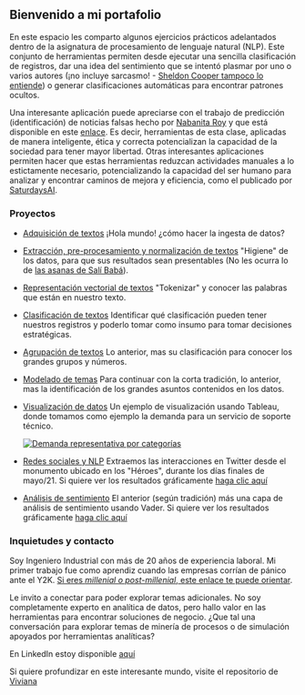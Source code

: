 ## Bienvenido a mi portafolio 

En este espacio les comparto algunos ejercicios prácticos adelantados dentro de la asignatura de procesamiento de lenguaje natural (NLP). Este conjunto de herramientas permiten desde ejecutar una sencilla clasificación de registros, dar una idea del sentimiento que se intentó plasmar por uno o varios autores (¡no incluye sarcasmo! - [Sheldon Cooper tampoco lo entiende](https://www.youtube.com/watch?v=vwnBsOh-xy8)) o generar clasificaciones automáticas para encontrar patrones ocultos.

Una interesante aplicación puede apreciarse con el trabajo de predicción (identificación) de  noticias falsas hecho por [Nabanita Roy](https://nroy0110.medium.com/)   y que está disponible en este [enlace](https://towardsdatascience.com/predicting-fake-news-using-nlp-and-machine-learning-scikit-learn-glove-keras-lstm-7bbd557c3443). Es decir, herramientas de esta clase, aplicadas de manera inteligente, ética y correcta potencializan la capacidad de la sociedad para tener mayor libertad. Otras interesantes aplicaciones permiten hacer que estas herramientas reduzcan actividades manuales a lo estictamente necesario, potencializando la capacidad del ser humano para analizar y encontrar caminos de mejora y eficiencia, como el publicado por [SaturdaysAI](https://www.youtube.com/watch?v=g0hWkl03N6c).

### Proyectos

- [Adquisición de textos](https://github.com/jarubianor/Version-001/blob/main/Taller2.ipynb) 
¡Hola mundo! ¿cómo hacer la ingesta de datos?


- [Extracción, pre-procesamiento y normalización de textos](https://github.com/jarubianor/Version-001/blob/main/Taller3_resuelto.ipynb) 
"Higiene" de los datos, para que sus resultados sean presentables (No les ocurra lo de [las asanas de Salí Babá](https://youtu.be/1mt5JIUxyE8?t=723)). 


- [Representación vectorial de textos](https://github.com/jarubianor/Version-001/blob/main/Taller%204_NLP.ipynb) 
"Tokenizar" y conocer las palabras que están en nuestro texto.


- [Clasificación de textos](https://github.com/jarubianor/Version-001/blob/main/taller7.ipynb) 
Identificar qué clasificación pueden tener nuestros registros y poderlo tomar como insumo para tomar decisiones estratégicas.


- [Agrupación de textos](https://github.com/jarubianor/Version-001/blob/main/taller8.ipynb) 
Lo anterior, mas su clasificación para conocer los grandes grupos y números.


- [Modelado de temas](https://github.com/jarubianor/Version-001/blob/main/taller9.ipynb) 
Para continuar con la corta tradición, lo anterior, mas la identificación de los grandes asuntos contenidos en los datos.


- [Visualización de datos](https://public.tableau.com/views/PruebaARN/Hoja2?:language=en-US&:display_count=n&:origin=viz_share_link) 
Un ejemplo de visualización usando Tableau, donde tomamos como ejemplo la demanda para un servicio de soporte técnico.
  [<div class='tableauPlaceholder' id='viz1623362433533' style='position: relative'><noscript><a href='#'><img alt='Demanda representativa por categorías ' src='https:&#47;&#47;public.tableau.com&#47;static&#47;images&#47;Pr&#47;PruebaARN&#47;Hoja2&#47;1_rss.png' style='border: none' /></a></noscript><object class='tableauViz'  style='display:none;'><param name='host_url' value='https%3A%2F%2Fpublic.tableau.com%2F' /> <param name='embed_code_version' value='3' /> <param name='site_root' value='' /><param name='name' value='PruebaARN&#47;Hoja2' /><param name='tabs' value='no' /><param name='toolbar' value='yes' /><param name='static_image' value='https:&#47;&#47;public.tableau.com&#47;static&#47;images&#47;Pr&#47;PruebaARN&#47;Hoja2&#47;1.png' /> <param name='animate_transition' value='yes' /><param name='display_static_image' value='yes' /><param name='display_spinner' value='yes' /><param name='display_overlay' value='yes' /><param name='display_count' value='yes' /><param name='language' value='en-US' /></object></div>](https://public.tableau.com/views/PruebaARN/Hoja2?:language=en-US&:display_count=n&:origin=viz_share_link) 


- [Redes sociales y NLP](https://github.com/jarubianor/Version-001/blob/main/Taller11_%20-%20heroes.ipynb) 
Extraemos las interacciones en Twitter desde el monumento ubicado en los "Héroes", durante los días finales de mayo/21. Si quiere ver los resultados gráficamente [haga clic aquí](https://app.powerbi.com/view?r=eyJrIjoiZGMzYTAwYjgtMzRlMy00YTk5LWJlMjEtNDgzMDI0MjVjMjgzIiwidCI6IjI5OWEyODgxLTEzODAtNDAyMC1iNDJmLTcxNWEzNWUxYmNhZiIsImMiOjR9&pageName=ReportSection)


- [Análisis de sentimiento](https://github.com/jarubianor/Version-001/blob/main/Taller12_%20-%20heroes.ipynb) 
El anterior (según tradición) más una capa de análisis de sentimiento usando Vader. Si quiere ver los resultados gráficamente [haga clic aquí](https://app.powerbi.com/view?r=eyJrIjoiN2U5MmM4MWUtZDlkZi00YzllLWFhZjItNmEwZjdjNGZkZTIwIiwidCI6IjI5OWEyODgxLTEzODAtNDAyMC1iNDJmLTcxNWEzNWUxYmNhZiIsImMiOjR9&pageName=ReportSection)



### Inquietudes y contacto

Soy Ingeniero Industrial con más de 20 años de experiencia laboral. Mi primer trabajo fue como aprendiz cuando las empresas corrían de pánico ante el Y2K. [Si eres _millenial o post-millenial_, este enlace te puede orientar](https://www.nationalgeographic.org/encyclopedia/Y2K-bug/).

Le invito a conectar para poder explorar temas adicionales. No soy completamente experto en analítica de datos, pero hallo valor en las herramientas para encontrar soluciones de negocio. ¿Que tal una conversación para explorar temas de minería de procesos o de simulación apoyados por herramientas analíticas?

En LinkedIn estoy disponible [aquí](https://www.linkedin.com/in/jarubiano/)

Si quiere profundizar en este interesante mundo, visite el repositorio de [Viviana](http://vivianamarquez.com/NLP-KL-2021-I/)
 
